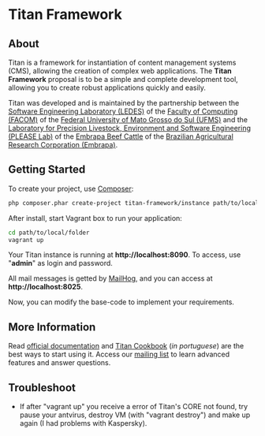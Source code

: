 # Titan Framework

About
-----

Titan is a framework for instantiation of content management systems (CMS), allowing the creation of complex web applications. The **Titan Framework** proposal is to be a simple and complete development tool, allowing you to create robust applications quickly and easily.

Titan was developed and is maintained by the partnership between the [Software Engineering Laboratory (LEDES)](http://www.ledes.net) of the [Faculty of Computing (FACOM)](http://www.facom.ufms.br) of the [Federal University of Mato Grosso do Sul (UFMS)](http://www.ufms.br) and the [Laboratory for Precision Livestock, Environment and Software Engineering (PLEASE Lab)](http://please.cnpgc.embrapa.br) of the [Embrapa Beef Cattle](http://www.embrapa.br/gado-de-corte) of the [Brazilian Agricultural Research Corporation (Embrapa)](http://www.embrapa.br).

Getting Started
---------------

To create your project, use [Composer](http://getcomposer.org):

```bash
php composer.phar create-project titan-framework/instance path/to/local/folder
```

After install, start Vagrant box to run your application:

```bash
cd path/to/local/folder
vagrant up
```

Your Titan instance is running at **http://localhost:8090**. To access, use "**admin**" as login and password.

All mail messages is getted by [MailHog](https://github.com/mailhog/MailHog), and you can access at **http://localhost:8025**.

Now, you can modify the base-code to implement your requirements.

More Information
----------------

Read [official documentation](http://www.titanframework.com/docs/preface/) and [Titan Cookbook](https://github.com/titan-framework/docs/raw/master/Cookbook.pdf) (*in portuguese*) are the best ways to start using it. Access our [mailing list](https://groups.google.com/forum/#!forum/titan-framework) to learn advanced features and answer questions.

Troubleshoot
------------

* If after "vagrant up" you receive a error of Titan's CORE not found, try pause your antvirus, destroy VM (with "vagrant destroy") and make up again (I had problems with Kaspersky).
